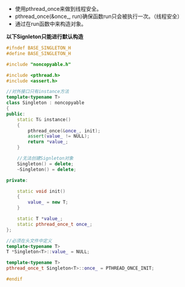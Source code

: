 - 使用pthread_once来做到线程安全。
- pthread_once(&once_, run)确保函数run只会被执行一次。（线程安全）
- 通过在run函数中来构造对象。


**以下Signleton只能进行默认构造**
```c++
#ifndef BASE_SINGLETON_H
#define BASE_SINGLETON_H

#include "noncopyable.h"

#include <pthread.h>
#include <assert.h>

//对外接口只有instance方法
template<typename T>
class Singleton : noncopyable
{
public:
    static T& instance()
    {
        pthread_once(&once_, init);
        assert(value_ != NULL);
        return *value_;
    }

    //无法创建Signleton对象
    Singleton() = delete;
    ~Singleton() = delete;

private:

    static void init()
    {
        value_ = new T;
    }

    static T *value_;
    static pthread_once_t once_;
};

//必须在头文件中定义
template<typename T>
T *Singleton<T>::value_ = NULL;

template<typename T>
pthread_once_t Singleton<T>::once_ = PTHREAD_ONCE_INIT;

#endif 
```
